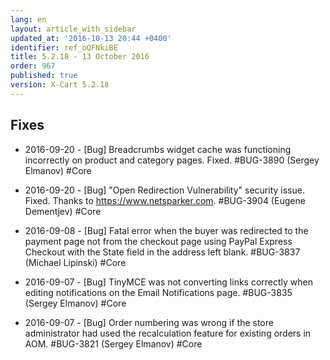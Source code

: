 ```yaml
---
lang: en
layout: article_with_sidebar
updated_at: '2016-10-13 20:44 +0400'
identifier: ref_oQFNkiBE
title: 5.2.18 - 13 October 2016
order: 967
published: true
version: X-Cart 5.2.18
---
```

## Fixes

*   2016-09-20 - [Bug] Breadcrumbs widget cache was functioning incorrectly on product and category pages. Fixed. #BUG-3890 (Sergey Elmanov) #Core

*   2016-09-20 - [Bug] "Open Redirection Vulnerability" security issue. Fixed. Thanks to https://www.netsparker.com. #BUG-3904 (Eugene Dementjev) #Core

*   2016-09-08 - [Bug] Fatal error when the buyer was redirected to the payment page not from the checkout page using PayPal Express Checkout with the State field in the address left blank. #BUG-3837 (Michael Lipinski) #Core

*   2016-09-07 - [Bug] TinyMCE was not converting links correctly when editing notifications on the Email Notifications page. #BUG-3835 (Sergey Elmanov) #Core

*   2016-09-07 - [Bug] Order numbering was wrong if the store administrator had used the recalculation feature for existing orders in AOM. #BUG-3821 (Sergey Elmanov) #Core
